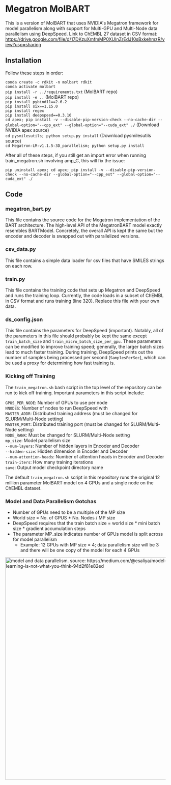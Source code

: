 # Megatron MolBART

This is a version of MolBART that uses NVIDIA's Megatron framework for model parallelism along with support for Multi-GPU and Multi-Node data parallelism using DeepSpeed. Link to ChEMBL 27 dataset in CSV format: https://drive.google.com/file/d/17DKzuXmfmMP0XUInZrEdJ10sBxkehmzR/view?usp=sharing

## Installation

Follow these steps in order:

`conda create -c rdkit -n molbart rdkit` <br>
`conda activate molbart` <br>
`pip install -r ../requirements.txt` (MolBART repo) <br>
`pip install -e ..` (MolBART repo) <br>
`pip install pybind11==2.6.2` <br>
`pip install six==1.15.0` <br>
`pip install regex` <br>
`pip install deepspeed==0.3.10` <br>
`cd apex; pip install -v --disable-pip-version-check --no-cache-dir --global-option="--cpp_ext" --global-option="--cuda_ext" ./` (Download NVIDIA apex source) <br>
`cd pysmilesutils; python setup.py install` (Download pysmilesutils source) <br>
`cd Megatron-LM-v1.1.5-3D_parallelism; python setup.py install` <br>

After all of these steps, if you still get an import error when running train_megatron.sh involving amp_C, this will fix the issue:

`pip uninstall apex; cd apex; pip install -v --disable-pip-version-check --no-cache-dir --global-option="--cpp_ext" --global-option="--cuda_ext" ./` <br>

## Code

### megatron_bart.py

This file contains the source code for the Megatron implementation of the BART architecture. The high-level API of the MegatronBART model exactly resembles BARTModel. Concretely, the overall API is kept the same but the encoder and decoder is swapped out with parallelized versions.

### csv_data.py

This file contains a simple data loader for csv files that have SMILES strings on each row.

### train.py

This file contains the training code that sets up Megatron and DeepSpeed and runs the training loop. Currently, the code loads in a subset of ChEMBL in CSV format and runs training (line 320). Replace this file with your own data.

### ds_config.json

This file contains the parameters for DeepSpeed (important). Notably, all of the parameters in this file should probably be kept the same except ```train_batch_size``` and ```train_micro_batch_size_per_gpu```. These parameters can be modified to improve training speed; generally, the larger batch sizes lead to much faster training. During training, DeepSpeed prints out the number of samples being processed per second (```SamplesPerSec```), which can be used a proxy for determining how fast training is.

### Kicking off Training

The `train_megatron.sh` bash script in the top level of the repository can be run to kick off training. Important parameters in this script include:

```GPUS_PER_NODE```: Number of GPUs to use per node <br>
```NNODES```: Number of nodes to run DeepSpeed with <br>
```MASTER_ADDR```: Distributed training address (must be changed for SLURM/Multi-Node setting) <br>
```MASTER_PORT```: Distributed training port (must be changed for SLURM/Multi-Node setting) <br>
```NODE_RANK```: Must be changed for SLURM/Multi-Node setting <br>
```mp_size```: Model parallelism size <br>
```--num-layers```: Number of hidden layers in Encoder and Decoder <br>
```--hidden-size```: Hidden dimension in Encoder and Decoder <br>
```--num-attention-heads```: Number of attention heads in Encoder and Decoder <br>
```train-iters```: How many training iterations <br>
```save```: Output model checkpoint directory name <br>

The default `train_megatron.sh` script in this repository runs the original 12 million parameter MolBART model on 4 GPUs and a single node on the ChEMBL dataset.

### Model and Data Parallelism Gotchas

- Number of GPUs need to be a multiple of the MP size
- World size = No. of GPUS * No. Nodes / MP size
- DeepSpeed requires that the train batch size = world size * mini batch size * gradient accumulation steps
- The parameter MP_size indicates number of GPUs model is split across for model parallelism
  - Example: 12 GPUs with MP size = 4; data parallelism size will be 3 and there will be one copy of the model for each 4 GPUs  

<img src="mp.png" alt="model and data parallelism. source: https://medium.com/@esaliya/model-parallelism-in-deep-learning-is-not-what-you-think-94d2f81e82ed" width="700"/>


